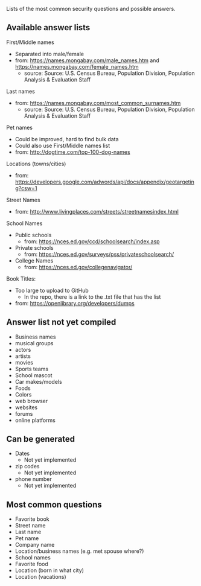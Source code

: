 Lists of the most common security questions and possible answers.

Available answer lists
------
First/Middle names
- Separated into male/female
- from: https://names.mongabay.com/male_names.htm and https://names.mongabay.com/female_names.htm
    - source: Source: U.S. Census Bureau, Population Division, Population Analysis & Evaluation Staff
    
Last names
- from: https://names.mongabay.com/most_common_surnames.htm
    - source: Source: U.S. Census Bureau, Population Division, Population Analysis & Evaluation Staff
    
Pet names 
- Could be improved, hard to find bulk data 
- Could also use First/Middle names list
- from: http://dogtime.com/top-100-dog-names

Locations (towns/cities)
- from: https://developers.google.com/adwords/api/docs/appendix/geotargeting?csw=1

Street Names
- from: http://www.livingplaces.com/streets/streetnamesindex.html

School Names
- Public schools
    - from: https://nces.ed.gov/ccd/schoolsearch/index.asp
- Private schools
    - from: https://nces.ed.gov/surveys/pss/privateschoolsearch/
- College Names
    - from: https://nces.ed.gov/collegenavigator/
    
Book Titles:
- Too large to upload to GitHub
    - In the repo, there is a link to the .txt file that has the list
- from: https://openlibrary.org/developers/dumps        
  
  
Answer list not yet compiled
-----  
- Business names 
- musical groups
- actors
- artists
- movies
- Sports teams
- School mascot
- Car makes/models
- Foods
- Colors
- web browser
- websites
- forums
- online platforms


Can be generated
-----
- Dates
    - Not yet implemented
- zip codes
    - Not yet implemented
- phone number
    - Not yet implemented


Most common questions
------
- Favorite book
- Street name
- Last name
- Pet name
- Company name
- Location/business names (e.g. met spouse where?)
- School names
- Favorite food
- Location (born in what city)
- Location (vacations)
